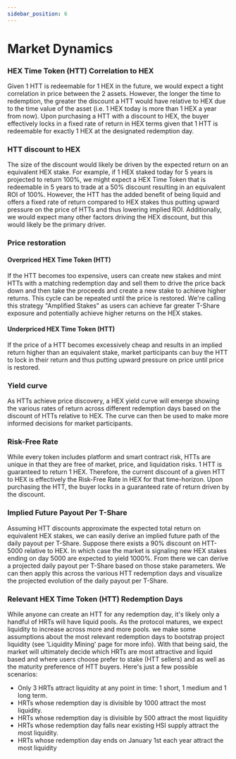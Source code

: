 ```yaml
---
sidebar_position: 6
---
```


# Market Dynamics

### HEX Time Token (HTT) Correlation to HEX
Given 1 HTT is redeemable for 1 HEX in the future, we would expect a tight correlation in price between the 2 assets. However, the longer the time to redemption, the greater the discount a HTT would have relative to HEX due to the time value of the asset (i.e. 1 HEX today is more than 1 HEX a year from now). Upon purchasing a HTT with a discount to HEX, the buyer effectively locks in a fixed rate of return in HEX terms given that 1 HTT is redeemable for exactly 1 HEX at the designated redemption day. 

### HTT discount to HEX
The size of the discount would likely be driven by the expected return on an equivalent HEX stake. For example, if 1 HEX staked today for 5 years is projected to return 100%, we might expect a HEX Time Token that is redeemable in 5 years to trade at a 50% discount resulting in an equivalent ROI of 100%. However, the HTT has the added benefit of being liquid and offers a fixed rate of return compared to HEX stakes thus putting upward pressure on the price of HTTs and thus lowering implied ROI. Additionally, we would expect many other factors driving the HEX discount, but this would likely be the primary driver. 

### Price restoration
#### Overpriced HEX Time Token (HTT)
If the HTT becomes too expensive, users can create new stakes and mint HTTs with a matching redemption day and sell them to drive the price back down and then take the proceeds and create a new stake to achieve higher returns. This cycle can be repeated until the price is restored. We're calling this strategy "Amplified Stakes" as users can achieve far greater T-Share exposure and potentially achieve higher returns on the HEX stakes.

#### Underpriced HEX Time Token (HTT)
If the price of a HTT becomes excessively cheap and results in an implied return higher than an equivalent stake, market participants can buy the HTT to lock in their return and thus putting upward pressure on price until price is restored.

### Yield curve
As HTTs achieve price discovery, a HEX yield curve will emerge showing the various rates of return across different redemption days based on the discount of HTTs relative to HEX. The curve can then be used to make more informed decisions for market participants.

### Risk-Free Rate
While every token includes platform and smart contract risk, HTTs are unique in that they are free of market, price, and liquidation risks. 1 HTT is guaranteed to return 1 HEX. Therefore, the current discount of a given HTT to HEX is effectively the Risk-Free Rate in HEX for that time-horizon. Upon purchasing the HTT, the buyer locks in a guaranteed rate of return driven by the discount. 

### Implied Future Payout Per T-Share
Assuming HTT discounts approximate the expected total return on equivalent HEX stakes, we can easily derive an implied future path of the daily payout per T-Share. Suppose there exists a 90% discount on HTT-5000 relative to HEX. In which case the market is signaling new HEX stakes ending on day 5000 are expected to yield 1000%. From there we can derive a projected daily payout per T-Share based on those stake parameters. We can then apply this across the various HTT redemption days and visualize the projected evolution of the daily payout per T-Share.

### Relevant HEX Time Token (HTT) Redemption Days
While anyone can create an HTT for any redemption day, it's likely only a handful of HRTs will have liquid pools. As the protocol matures, we expect liquidity to increase across more and more pools. we make some assumptions about the most relevant redemption days to bootstrap project liquidity (see 'Liquidity Mining' page for more info). With that being said, the market will ultimately decide which HRTs are most attractive and liquid based and where users choose prefer to stake (HTT sellers) and as well as the maturity preference of HTT buyers. Here's just a few possible scenarios: 
- Only 3 HRTs attract liquidity at any point in time: 1 short, 1 medium and 1 long term. 
- HRTs whose redemption day is divisible by 1000 attract the most liquidity. 
- HRTs whose redemption day is divisible by 500 attract the most liquidity
- HRTs whose redemption day falls near existing HSI supply attract the most liquidity.
- HRTs whose redemption day ends on January 1st each year attract the most liquidity
